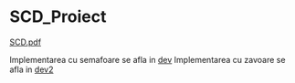 # SCD_Proiect

[SCD.pdf](https://github.com/vioan12/SCD_Proiect/blob/master/SCD.pdf)

Implementarea cu semafoare se afla in [dev](https://github.com/vioan12/SCD_Proiect/tree/dev)
Implementarea cu zavoare se afla in [dev2](https://github.com/vioan12/SCD_Proiect/tree/dev2)
